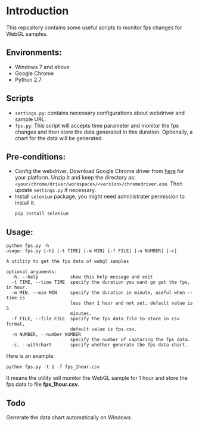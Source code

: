 # Introduction
This repository contains some useful scripts to monitor fps changes for WebGL samples.

## Environments:
* Windows 7 and above
* Google Chrome
* Python 2.7

## Scripts
* `settings.py`: contains necessary configurations about webdriver and sample URL.
* `fps.py`: This script will accepts time parameter and monitor the fps changes and then store the data generated in this duration. Optionally, a chart for the data will be generated.

## Pre-conditions:
* Config the webdriver.
  Download Google Chrome driver from [here](https://sites.google.com/a/chromium.org/chromedriver/) for your platform. Unzip it and keep the directory as:
  `<your/chrome/driver/workspace>/<version>/chromedriver.exe`. Then update `settings.py` if necessary.
* Install `selenium` package, you might need administrater permission to install it.
  ```
  pip install selenium 
  ```

## Usage:
```
python fps.py -h
usage: fps.py [-h] [-t TIME] [-m MIN] [-f FILE] [-n NUMBER] [-c]

A utility to get the fps data of webgl samples

optional arguments:
  -h, --help            show this help message and exit
  -t TIME, --time TIME  specify the duration you want go get the fps, in hour.
  -m MIN, --min MIN     specify the duration in minute, useful when --time is
                        less than 1 hour and not set, default value is 5
                        minutes.
  -f FILE, --file FILE  specify the fps data file to store in csv format,
                        default value is fps.csv.
  -n NUMBER, --number NUMBER
                        specify the number of capturing the fps data.
  -c, --withchart       specify whether generate the fps data chart.
```

Here is an example:
```
python fps.py -t 1 -f fps_1hour.csv
```

It means the utility will monitor the WebGL sample for 1 hour and store the fps data to file **fps_1hour.csv**.

## Todo
Generate the data chart automatically on Windows.
